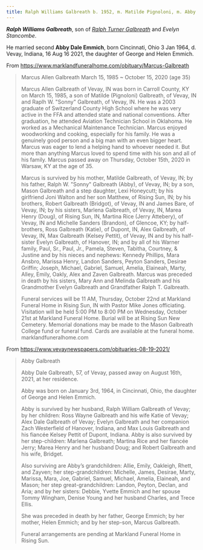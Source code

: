 ```yaml
---
title: Ralph Williams Galbreath b. 1952, m. Matilde Pignoloni, m. Abby Dale Emmich
---
```

***Ralph Williams Galbreath***, son of *[Ralph Turner Galbreath](galbreath-ralph-turner-1911.md)* and *Evelyn Stancombe*.

He married second **Abby Dale Emmich**, born Cincinnati, Ohio 3 Jan 1964, d. Vevay, Indiana,  16 Aug 16 2021, the daughter of George and Helen Emmich.


From https://www.marklandfuneralhome.com/obituary/Marcus-Galbreath

> Marcus Allen Galbreath
> March 15, 1985 ~ October 15, 2020 (age 35)
>
> Marcus Allen Galbreath of Vevay, IN was born in Carroll County, KY on March 15, 1985, a son of Matilde (Pignoloni) Galbreath, of Vevay, IN and Raplh W. "Sonny" Galbreath, of Vevay, IN. He was a 2003 graduate of Switzerland County High School where he was very active in the FFA and attended state and national conventions. After graduation, he attended Aviation Technician School in Oklahoma. He worked as a Mechanical Maintenance Technician. Marcus enjoyed woodworking and cooking, especially for his family. He was a genuinely good person and a big man with an even bigger heart. Marcus was eager to lend a helping hand to whoever needed it. But more than anything Marcus loved to spend time with his son and all of his family. Marcus passed away on Thursday, October 15th, 2020 in Warsaw, KY at the age of 35.
>
> Marcus is survived by his mother, Matilde Galbreath, of Vevay, IN; by his father, Ralph W. "Sonny" Galbreath (Abby), of Vevay, IN; by a son, Mason Galbreath and a step daughter, Lexi Honeycutt; by his girlfriend Joni Walton and her son Matthew, of Rising Sun, IN; by his brothers, Robert Galbreath (Bridgot), of Vevay, IN and James Bare, of Vevay, IN; by his sisters, Marlena Galbreath, of Vevay, IN, Marea Henry (Doug), of Rising Sun, IN, Martina Rice (Jerry Attebery), of Vevay, IN and Michelle Sanders (Brandon), of Glencoe, KY; by half-brothers, Ross Galbreath  (Katie), of Dupont, IN, Alex Galbreath, of Vevay, IN, Max Galbreath (Kelsey Pettit), of Vevay, IN and by his half-sister Evelyn Galbreath, of Hanover, IN; and by all of his Warner family, Paul, Sr., Paul, Jr., Pamela, Steven, Tabitha, Courtney, & Justine and by his nieces and nephews: Kennedy Phillips, Mara Ansbro, Marissa Henry, Landon Sanders, Peyton Sanders, Desirae Griffin; Joseph, Michael, Gabriel, Samuel, Amelia, Elaineah, Marty, Alley, Emily, Oakly, Alex and Zaven Galbreath. Marcus was preceded in death by his sisters, Mary Ann and Melinda Galbreath and his Grandmother Evelyn Galbreath and Grandfather Ralph T. Galbreath.
> 
> Funeral services will be 11 AM, Thursday, October 22nd at Markland Funeral Home in Rising Sun, IN with Pastor Mike Jones officiating. Visitation will be held 5:00 PM to 8:00 PM on Wednesday, October 21st at Markland Funeral Home. Burial will be at Rising Sun New Cemetery. Memorial donations may be made to the Mason Galbreath College fund or funeral fund. Cards are available at the funeral home. marklandfuneralhome.com


From https://www.vevaynewspapers.com/obituaries-08-19-2021/

> Abby Galbreath
> 
>  Abby Dale Galbreath, 57, of Vevay, passed away on August 16th, 2021, at her residence.
>
>  Abby was born on January 3rd, 1964, in Cincinnati, Ohio, the daughter of George and Helen Emmich.
>
>  Abby is survived by her husband, Ralph William Galbreath of Vevay; by her children: Ross Wayne Galbreath and his wife Katie of  Vevay; Alex Dale Galbreath of Vevay; Evelyn Galbreath and her companion Zach Westerfield of Hanover, Indiana, and Max Louis Galbreath and his fiancée Kelsey Pettit of Dupont, Indiana. Abby is also survived by her step-children: Marlena Galbreath; Martina Rice and her fiancée Jerry; Marea Henry and her husband Doug; and Robert Galbreath and his wife, Bridget.
>
> Also surviving are Abby’s grandchildren: Allie, Emily, Oakleigh, Rhett, and Zayven; her step-grandchildren: Michelle, James, Desirae, Marty, Marissa, Mara, Joe, Gabriel, Samuel, Michael, Amelia, Elaineah, and Mason; her step great-grandchildren: Landon, Peyton, Declan, and Aria; and by her sisters: Debbie, Yvette Emmich and her spouse Tommy Wingham, Denise Young and her husband Charles, and Trece Ellis.
>
>  She was preceded in death by her father, George Emmich; by her mother, Helen Emmich; and by her step-son, Marcus Galbreath.
>
>  Funeral arrangements are pending at Markland Funeral Home in Rising Sun.
